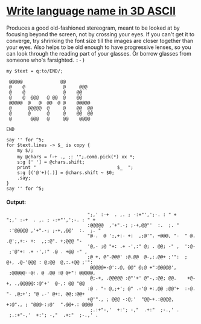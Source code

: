 [1]: http://rosettacode.org/wiki/Write_language_name_in_3D_ASCII

# [Write language name in 3D ASCII][1]

Produces a good old-fashioned stereogram, meant to be looked at by focusing beyond the screen, not by crossing your eyes. If you can't get it to converge, try shrinking the font size till the images are closer together than your eyes. Also helps to be old enough to have progressive lenses, so you can look through the reading part of your glasses. Or borrow glasses from someone who's farsighted. <tt>:-)</tt>

```text
my $text = q:to/END/;
 
 @@@@@              @@
 @    @              @     @@@
 @    @              @    @@
 @    @  @@@   @ @@  @    @@
 @@@@@  @   @  @@  @ @    @@@@@
 @      @@@@@  @     @    @@  @@
 @      @      @     @    @@  @@
 @       @@@   @     @@    @@@@
 
END
 
say '' for ^5;
for $text.lines -> $_ is copy {
    my $/;
    my @chars = ｢-+ ., ;: '"｣.comb.pick(*) xx *;
    s:g [' '] = @chars.shift;
    print "                              $_  ";
    s:g [('@'+)(.)] = @chars.shift ~ $0;
    .say;
}
say '' for ^5;
```

#### Output:
```
                              ";,' :-+  . ,. ; -:+"',';-. : " +   ";,' :-+  . ,. ; -:+"',';-. : " + 
                              :@@@@@  ,'+".-; ;-+,@@"'  :.  ;. "  :'@@@@@ ,'+".-; ;-+,,@@'  :.  ;. "
                              "@-.  @ ';,+:- +:  ,;@'". +@@@, "-  " @.  .@';,+:- +:  ,;:@". +;@@@ "-
                              '@,- ;@ "+: .+ -',:" @; . @@; -" ,  ':@- ;'@"+: .+ -',:" .@ . +@@ -" ,
                              ;@ +, @"-@@@' :@.@@  @-,:.@@+ ;'":  ; @+, .@-'@@@ : @;@@  @,:.+@@ ;'":
                               @@@@@+-@':.@, @@" @;@ +":@@@@@',    ;@@@@@--@:. @ .@@ :@ @+": @@@@@, 
                               @;-+, .@@@@@ :@"'+' @"-,:@@; @@.    +@-+, .,@@@@@::@'+'  @-,: @@ "@@ 
                              :@ . "- @,;+'; @" .-'@ +:,@@ ;@@'+  :-@. "- ,@;+'; "@ .-' @+:, @@;:@@+
                              +@'"., ; @@@ -:@;'  "@@-+.:@@@@,    +:@"., ; "@@@-:;@'  ".@@+.: @@@@  
                               ;.:+"-,'  +:'; -,"  .+:"  ;-.,' .   ;.:+"-,'  +:'; -,"  .+:"  ;-.,' .
```